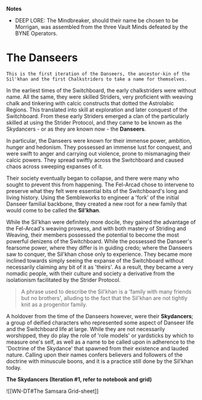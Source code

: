 **Notes**
- DEEP LORE: The Mindbreaker, should their name be chosen to be Morrigan, was assembled from the three Vault Minds defeated by the BYNE Operators.


# The Danseers
	This is the first iteration of the Danseers, the ancestor-kin of the Sil'khan and the first Chalkstriders to take a name for themselves. 

In the earliest times of the Switchboard, the early chalkstriders were without name. All the same, they were skilled Striders, very proficient with weaving chalk and tinkering with calcic constructs that dotted the Astrolabic Regions. This translated into skill at exploration and later conquest of the Switchboard. From these early Striders emerged a clan of the particularly skilled at using the Strider Protocol, and they came to be known as the Skydancers - or as they are known now - the **Danseers**.

In particular, the Danseers were known for their immense power, ambition, hunger and hedonism. They possessed an immense lust for conquest, and were swift to anger and carrying out violence, prone to mismanaging their calcic powers. They spread swiftly across the Switchboard and caused chaos across sweeping expanses of it.

Their society eventually began to collapse, and there were many who sought to prevent this from happening. The Fel-Arcad chose to intervene to preserve what they felt were essential bits of the Switchboard's long and living history. Using the Sembleworks to engineer a 'fork' of the initial Danseer familial backbone, they created a new root for a new family that would come to be called the **Sil'khan**.

While the Sil'khan were definitely more docile, they gained the advantage of the Fel-Arcad's weaving prowess, and with both mastery of Striding and Weaving, their members possessed the potential to become the most powerful denizens of the Switchboard. While the possessed the Danseer's fearsome power, where they differ is in guiding credo; where the Danseers saw to conquer, the Sil'khan chose only to experience. They became more inclined towards simply seeing the expanse of the Switchboard without necessarily claiming any bit of it as 'theirs'. As a result, they became a very nomadic people, with their culture and society a derivative from the isolationism facilitated by the Strider Protocol.

> A phrase used to describe the Sil'khan is a 'family with many friends but no brothers', alluding to the fact that the Sil'khan are not tightly knit as a progenitor family.

A holdover from the time of the Danseers however, were their **Skydancers**; a group of deified characters who represented some aspect of Danseer life and the Switchboard life at large. While they are not necessarily worshipped, they do play the role of 'role models' or yardsticks by which to measure one's self, as well as a name to be called upon in adherence to the 'Doctrine of the Skydance' that spawned from their existence and lauded nature. Calling upon their names confers believers and followers of the doctrine with minuscule boons, and it is a practice still done by the Sil'khan today.

**The Skydancers (Iteration #1, refer to notebook and grid)**

![[WN-DT#The Samsara Grid-sheet]]